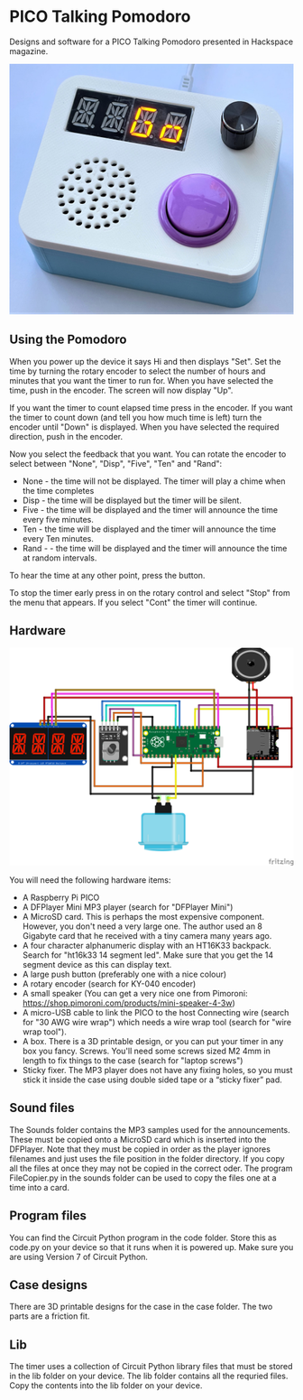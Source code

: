 # PICO Talking Pomodoro

Designs and software for a PICO Talking Pomodoro presented in Hackspace magazine.

![Talking Pomodoro in a box](images/timer.jpg)

## Using the Pomodoro
When you power up the device it says Hi and then displays "Set". Set the time by turning the rotary encoder to select the number of hours and minutes that you want the timer to run for. When you have selected the time, push in the encoder. The screen will now display "Up". 

If you want the timer to count elapsed time press in the encoder. If you want the timer to count down (and tell you how much time is left) turn the encoder until "Down" is displayed. When you have selected the required direction, push in the encoder. 

Now you select the feedback that you want. You can rotate the encoder to select between "None", "Disp", "Five", "Ten" and "Rand":

* None - the time will not be displayed. The timer will play a chime when the time completes
* Disp - the time will be displayed but the timer will be silent.
* Five - the time will be displayed and the timer will announce the time every five minutes. 
* Ten - the time will be displayed and the timer will announce the time every Ten minutes. 
* Rand - - the time will be displayed and the timer will announce the time at random intervals.

To hear the time at any other point, press the button. 

To stop the timer early press in on the rotary control and select "Stop" from the menu that appears. If you select "Cont" the timer will continue.

## Hardware
![Talking Pomodoro in a box](images/circuit.png)

You will need the following hardware items:

* A Raspberry Pi PICO
* A DFPlayer Mini MP3 player (search for "DFPlayer Mini") 
* A MicroSD card. This is perhaps the most expensive component. However, you don't need a very large one. The author used an 8 Gigabyte card that he received with a tiny camera many years ago.
* A four character alphanumeric display with an HT16K33 backpack. Search for "ht16k33 14 segment led". Make sure that you get the 14 segment device as this can display text.
* A large push button (preferably one with a nice colour)
* A rotary encoder (search for KY-040 encoder)
* A small speaker (You can get a very nice one from Pimoroni: https://shop.pimoroni.com/products/mini-speaker-4-3w)
* A micro-USB cable to link the PICO to the host
Connecting wire (search for "30 AWG wire wrap") which needs a wire wrap tool (search for "wire wrap tool").
* A box. There is a 3D printable design, or you can put your timer in any box you fancy.
Screws. You'll need some screws sized M2 4mm in length to fix things to the case (search for "laptop screws")
* Sticky fixer. The MP3 player does not have any fixing holes, so you must stick it inside the case using double sided tape or a “sticky fixer” pad.


## Sound files

The Sounds folder contains the MP3 samples used for the announcements. These must be copied onto a MicroSD card which is inserted into the DFPlayer. Note that they must be copied in order as the player ignores filenames and just uses the file position in the folder directory. If you copy all the files at once they may not be copied in the correct oder. The program FileCopier.py in the sounds folder can be used to copy the files one at a time into a card. 

## Program files

You can find the Circuit Python program in the code folder. Store this as code.py on your device so that it runs when it is powered up. Make sure you are using Version 7 of Circuit Python. 

## Case designs

There are 3D printable designs for the case in the case folder. The two parts are a friction fit.

## Lib

The timer uses a collection of Circuit Python library files that must be stored in the lib folder on your device. The lib folder contains all the requried files. Copy the contents into the lib folder on your device. 
